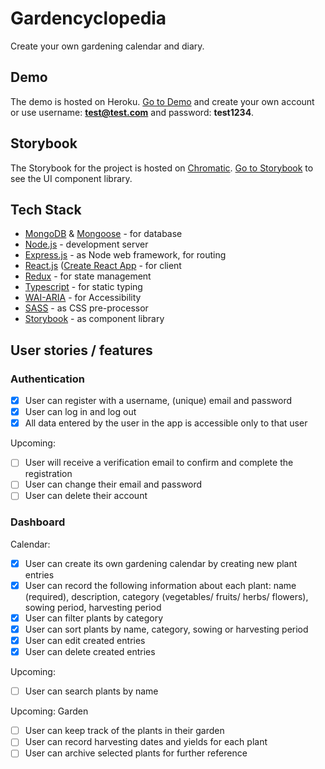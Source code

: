 # Gardencyclopedia

Create your own gardening calendar and diary.

## Demo

The demo is hosted on Heroku. [Go to Demo](https://sleepy-scrubland-50721.herokuapp.com/) and create your own account or use username: **test@test.com** and password: **test1234**.

## Storybook

The Storybook for the project is hosted on [Chromatic](https://www.chromatic.com/choose/storybook-deploy). [Go to Storybook](https://www.chromatic.com/library?appId=61b4b41159ad42003a08e784) to see the UI component library.

## Tech Stack

- [MongoDB](https://www.mongodb.com/) & [Mongoose](https://mongoosejs.com/) - for database
- [Node.js](https://nodejs.org/en/) - development server
- [Express.js](http://expressjs.com/) - as Node web framework, for routing
- [React.js](https://reactjs.org/) ([Create React App](https://create-react-app.dev/) - for client
- [Redux](https://redux.js.org/) - for state management
- [Typescript](https://www.typescriptlang.org/) - for static typing
- [WAI-ARIA](https://www.w3.org/WAI/standards-guidelines/aria/) - for Accessibility
- [SASS](https://sass-lang.com/) - as CSS pre-processor
- [Storybook](https://storybook.js.org/) - as component library

## User stories / features

### Authentication

- [x] User can register with a username, (unique) email and password
- [x] User can log in and log out
- [x] All data entered by the user in the app is accessible only to that user

Upcoming:

- [ ] User will receive a verification email to confirm and complete the registration
- [ ] User can change their email and password
- [ ] User can delete their account

### Dashboard

Calendar:

- [x] User can create its own gardening calendar by creating new plant entries
- [x] User can record the following information about each plant: name (required), description, category (vegetables/ fruits/ herbs/ flowers), sowing period, harvesting period
- [x] User can filter plants by category
- [x] User can sort plants by name, category, sowing or harvesting period
- [x] User can edit created entries
- [x] User can delete created entries

Upcoming:

- [ ] User can search plants by name

Upcoming: Garden

- [ ] User can keep track of the plants in their garden
- [ ] User can record harvesting dates and yields for each plant
- [ ] User can archive selected plants for further reference
